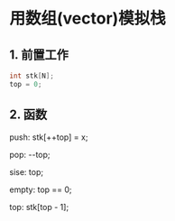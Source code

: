 # 用数组(vector)模拟栈

   ##  1. **前置工作**

```cpp
int stk[N];
top = 0;
```

## **2. 函数** 

push: stk[++top] = x;

pop: --top;

sise: top;

empty: top == 0;

top: stk[top - 1];